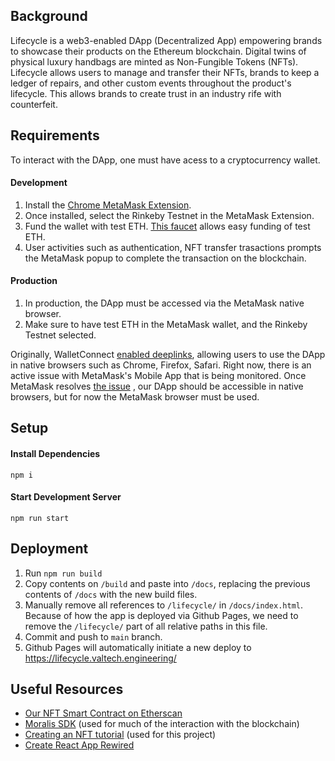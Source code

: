 ## Background

Lifecycle is a web3-enabled DApp (Decentralized App) empowering brands to showcase their products on the Ethereum blockchain. Digital twins of physical luxury handbags are minted as Non-Fungible Tokens (NFTs). Lifecycle allows users to manage and transfer their NFTs, brands to keep a ledger of repairs, and other custom events throughout the product's lifecycle. This allows brands to create trust in an industry rife with counterfeit.

## Requirements

To interact with the DApp, one must have acess to a cryptocurrency wallet.

#### Development

1. Install the [Chrome MetaMask Extension](https://metamask.io/download/).
2. Once installed, select the Rinkeby Testnet in the MetaMask Extension.
3. Fund the wallet with test ETH. [This faucet](https://faucets.chain.link/rinkeby) allows easy funding of test ETH.
4. User activities such as authentication, NFT transfer trasactions prompts the MetaMask popup to complete the transaction on the blockchain.

#### Production

1. In production, the DApp must be accessed via the MetaMask native browser.
2. Make sure to have test ETH in the MetaMask wallet, and the Rinkeby Testnet selected.

Originally, WalletConnect [enabled deeplinks](https://docs.walletconnect.com/mobile-linking), allowing users to use the DApp in native browsers such as Chrome, Firefox, Safari. Right now, there is an active issue with MetaMask's Mobile App that is being monitored. Once MetaMask resolves [the issue](https://github.com/MetaMask/metamask-mobile/pull/3971) , our DApp should be accessible in native browsers, but for now the MetaMask browser must be used.

## Setup

#### Install Dependencies

```
npm i
```

#### Start Development Server

```
npm run start
```

## Deployment

1. Run `npm run build`
2. Copy contents on `/build` and paste into `/docs`, replacing the previous contents of `/docs` with the new build files.
3. Manually remove all references to `/lifecycle/` in `/docs/index.html`. Because of how the app is deployed via Github Pages, we need to remove the `/lifecycle/` part of all relative paths in this file.
4. Commit and push to `main` branch.
5. Github Pages will automatically initiate a new deploy to https://lifecycle.valtech.engineering/

## Useful Resources

- [Our NFT Smart Contract on Etherscan](https://rinkeby.etherscan.io/address/0x43b92b42ee33fC01f4d9A3249E478F7bc0cFCC0c)
- [Moralis SDK](https://docs.moralis.io/introduction/readme#user) (used for much of the interaction with the blockchain)
- [Creating an NFT tutorial](https://docs.alchemy.com/alchemy/tutorials/how-to-create-an-nft) (used for this project)
- [Create React App Rewired](https://github.com/timarney/react-app-rewired)
